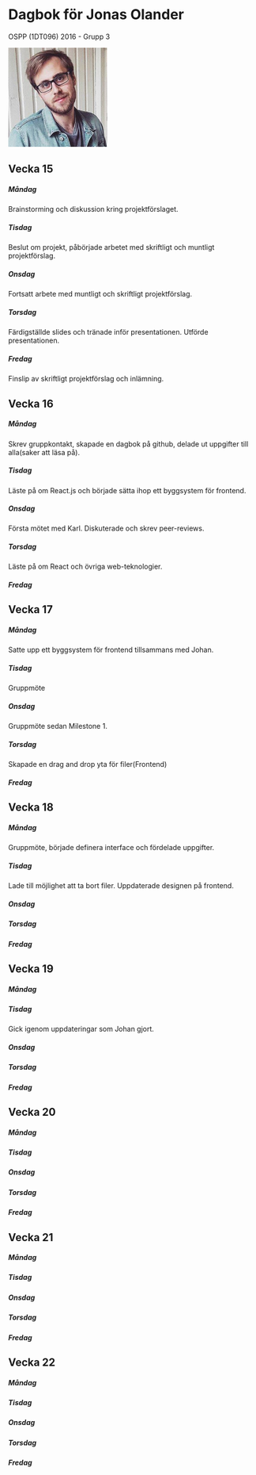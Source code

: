# Dagbok för Jonas Olander

OSPP (1DT096) 2016 - Grupp 3

<img src="../images/jonas.jpg" width="200">

## Vecka 15

##### Måndag 

Brainstorming och diskussion kring projektförslaget.

##### Tisdag

Beslut om projekt, påbörjade arbetet med skriftligt och muntligt projektförslag.

##### Onsdag

Fortsatt arbete med muntligt och skriftligt projektförslag.

##### Torsdag

Färdigställde slides och tränade inför presentationen. Utförde presentationen.

##### Fredag

Finslip av skriftligt projektförslag och inlämning.


## Vecka 16

##### Måndag

Skrev gruppkontakt, skapade en dagbok på github, delade ut uppgifter till alla(saker att läsa på). 

##### Tisdag

Läste på om React.js och började sätta ihop ett byggsystem för frontend.

##### Onsdag

Första mötet med Karl. Diskuterade och skrev peer-reviews.

##### Torsdag
Läste på om React och övriga web-teknologier.
##### Fredag


## Vecka 17

##### Måndag
Satte upp ett byggsystem för frontend tillsammans med Johan.
##### Tisdag
Gruppmöte
##### Onsdag
Gruppmöte sedan Milestone 1.
##### Torsdag
Skapade en drag and drop yta för filer(Frontend)
##### Fredag

## Vecka 18

##### Måndag
Gruppmöte, började definera interface och fördelade uppgifter.

##### Tisdag
Lade till möjlighet att ta bort filer. Uppdaterade designen på frontend.

##### Onsdag

##### Torsdag

##### Fredag

## Vecka 19

##### Måndag

##### Tisdag
Gick igenom uppdateringar som Johan gjort.

##### Onsdag

##### Torsdag

##### Fredag

## Vecka 20

##### Måndag

##### Tisdag

##### Onsdag

##### Torsdag

##### Fredag

## Vecka 21

##### Måndag

##### Tisdag

##### Onsdag

##### Torsdag

##### Fredag

## Vecka 22

##### Måndag

##### Tisdag

##### Onsdag

##### Torsdag

##### Fredag
